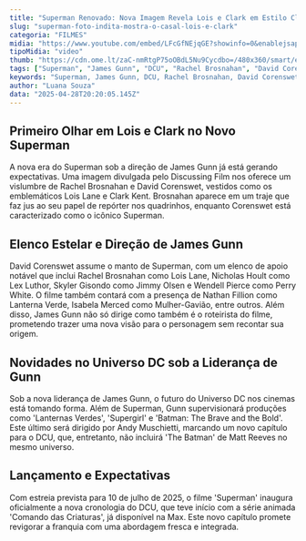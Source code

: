 ```yaml
---
title: "Superman Renovado: Nova Imagem Revela Lois e Clark em Estilo Clássico"
slug: "superman-foto-indita-mostra-o-casal-lois-e-clark"
categoria: "FILMES"
midia: "https://www.youtube.com/embed/LFcGfNEjqGE?showinfo=0&enablejsapi=1"
tipoMidia: "video"
thumb: "https://cdn.ome.lt/zaC-nmRtgP75oOBdL5Nu9Cycdbo=/480x360/smart/extras/conteudos/Captura_de_tela_2025-04-28_170806.png"
tags: ["Superman", "James Gunn", "DCU", "Rachel Brosnahan", "David Corenswet", "Lois Lane", "Clark Kent", "filme Superman 2025"]
keywords: "Superman, James Gunn, DCU, Rachel Brosnahan, David Corenswet, Lois Lane, Clark Kent, filme Superman 2025"
author: "Luana Souza"
data: "2025-04-28T20:20:05.145Z"
---
```


## Primeiro Olhar em Lois e Clark no Novo Superman

<blockquote class="twitter-tweet"><a href="https://twitter.com/user/status/1916945570368782382"></a></blockquote>

A nova era do Superman sob a direção de James Gunn já está gerando expectativas. Uma imagem divulgada pelo Discussing Film nos oferece um vislumbre de Rachel Brosnahan e David Corenswet, vestidos como os emblemáticos Lois Lane e Clark Kent. Brosnahan aparece em um traje que faz jus ao seu papel de repórter nos quadrinhos, enquanto Corenswet está caracterizado como o icônico Superman.

## Elenco Estelar e Direção de James Gunn

David Corenswet assume o manto de Superman, com um elenco de apoio notável que inclui Rachel Brosnahan como Lois Lane, Nicholas Hoult como Lex Luthor, Skyler Gisondo como Jimmy Olsen e Wendell Pierce como Perry White. O filme também contará com a presença de Nathan Fillion como Lanterna Verde, Isabela Merced como Mulher-Gavião, entre outros. Além disso, James Gunn não só dirige como também é o roteirista do filme, prometendo trazer uma nova visão para o personagem sem recontar sua origem.

## Novidades no Universo DC sob a Liderança de Gunn

Sob a nova liderança de James Gunn, o futuro do Universo DC nos cinemas está tomando forma. Além de Superman, Gunn supervisionará produções como 'Lanternas Verdes', 'Supergirl' e 'Batman: The Brave and the Bold'. Este último será dirigido por Andy Muschietti, marcando um novo capítulo para o DCU, que, entretanto, não incluirá 'The Batman' de Matt Reeves no mesmo universo.

## Lançamento e Expectativas

Com estreia prevista para 10 de julho de 2025, o filme 'Superman' inaugura oficialmente a nova cronologia do DCU, que teve início com a série animada 'Comando das Criaturas', já disponível na Max. Este novo capítulo promete revigorar a franquia com uma abordagem fresca e integrada.